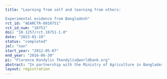 ```yaml
---
title: "Learning from self and learning from others:
Experimental evidence from Bangladesh"
rct_id: "AEARCTR-0010751"
rct_id_num: "10751"
doi: "10.1257/rct.10751-1.0"
date: "2023-01-19"
status: "completed"
jel: "nan"
start_year: "2012-05-07"
end_year: "2016-06-30"
pi: "Florence Kondylis fkondylis@worldbank.org"
abstract: "In partnership with the Ministry of Agriculture in Bangladesh, we design and implement an experiment around the promotion of new flood-saline-resilient varieties of seeds for traditionally cultivated crops. The new varieties are promoted to farmer field schools at the village level. We randomize demonstration modalities, varying the number of farmer group members demonstrating the new seed varieties while holding constant the amount of demonstration seed available at the village level. We compare three treatment arms to a control arm that does not receive demonstration resources. "
layout: registration
---
```


